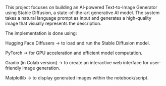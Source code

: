 This project focuses on building an AI-powered Text-to-Image Generator using Stable Diffusion, a state-of-the-art generative AI model. The system takes a natural language prompt as input and generates a high-quality image that visually represents the description.

The implementation is done using:

Hugging Face Diffusers → to load and run the Stable Diffusion model.

PyTorch → for GPU acceleration and efficient model computation.

Gradio (in Colab version) → to create an interactive web interface for user-friendly image generation.

Matplotlib → to display generated images within the notebook/script.
